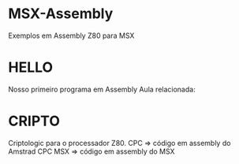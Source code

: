 
# MSX-Assembly

 Exemplos em Assembly Z80 para MSX

# HELLO

 Nosso primeiro programa em Assembly
 Aula relacionada:

# CRIPTO

 Criptologic para o processador Z80.
 CPC => código em assembly do Amstrad CPC
 MSX => código em assembly do MSX
